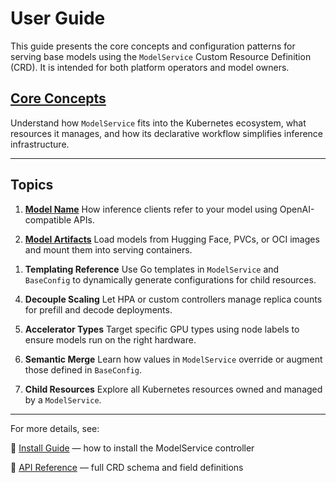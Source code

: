 # User Guide

This guide presents the core concepts and configuration patterns for serving base models using the `ModelService` Custom Resource Definition (CRD). It is intended for both platform operators and model owners.

## [Core Concepts](userguide/core-concepts.md)

Understand how `ModelService` fits into the Kubernetes ecosystem, what resources it manages, and how its declarative workflow simplifies inference infrastructure.

---

## Topics

1. **[Model Name](userguide/model-name.md)**
   How inference clients refer to your model using OpenAI-compatible APIs.

2. **[Model Artifacts](userguide/model-artifacts.md)**
   Load models from Hugging Face, PVCs, or OCI images and mount them into serving containers.

<!-- 3. **[Templating Reference](userguide/templating-reference.md)** -->
1. **Templating Reference**
   Use Go templates in `ModelService` and `BaseConfig` to dynamically generate configurations for child resources.

<!-- 4. **[Decouple Scaling](userguide/decouple-scaling.md)** -->
4. **Decouple Scaling**
   Let HPA or custom controllers manage replica counts for prefill and decode deployments.

<!-- 5. **[Accelerator Types](userguide/accelerator-types.md)** -->
5. **Accelerator Types**
   Target specific GPU types using node labels to ensure models run on the right hardware.

<!-- 6. **[Semantic Merge](userguide/semantic-merge.md)** -->
6. **Semantic Merge**
   Learn how values in `ModelService` override or augment those defined in `BaseConfig`.

<!-- 7. **[Child Resources](userguide/resources-owned.md)** -->
7. **Child Resources**
   Explore all Kubernetes resources owned and managed by a `ModelService`.

---

For more details, see:

📄 [Install Guide](install.md) — how to install the ModelService controller

📘 [API Reference](apireference.md) — full CRD schema and field definitions
